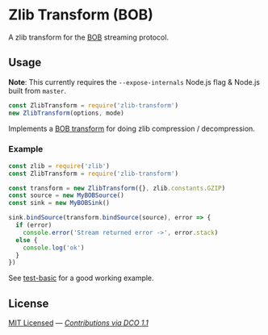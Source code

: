 # Zlib Transform (BOB)

A zlib transform for the [BOB](https://github.com/Fishrock123/bob) streaming protocol.

## Usage

**Note**: This currently requires the `--expose-internals` Node.js flag & Node.js built from `master`.

```js
const ZlibTransform = require('zlib-transform')
new ZlibTransform(options, mode)
```

Implements a [BOB transform](https://github.com/Fishrock123/bob/blob/master/reference-buffered-transform.js) for doing zlib compression / decompression.

### Example

```js
const zlib = require('zlib')
const ZlibTransform = require('zlib-transform')

const transform = new ZlibTransform({}, zlib.constants.GZIP)
const source = new MyBOBSource()
const sink = new MyBOBSink()

sink.bindSource(transform.bindSource(source), error => {
  if (error)
    console.error('Stream returned error ->', error.stack)
  else {
    console.log('ok')
  }
})
```

See [test-basic](test/test-basic) for a good working example.

## License

[MIT Licensed](license) — _[Contributions via DCO 1.1](contributing.md#developers-certificate-of-origin)_
